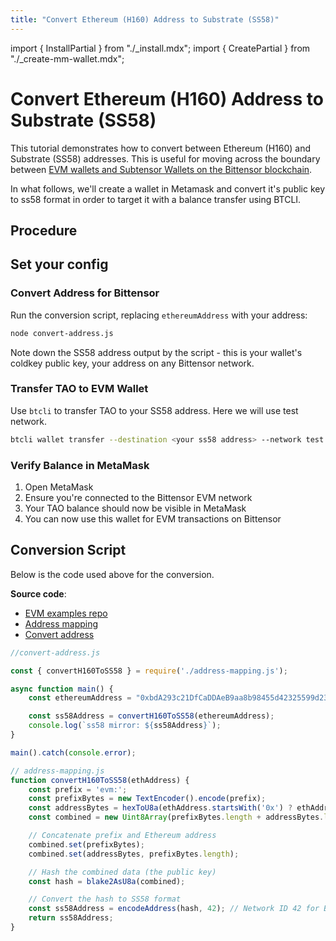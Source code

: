 ```yaml
---
title: "Convert Ethereum (H160) Address to Substrate (SS58)"
---
```

import { InstallPartial } from "./_install.mdx";
import { CreatePartial } from "./_create-mm-wallet.mdx";

# Convert Ethereum (H160) Address to Substrate (SS58)

This tutorial demonstrates how to convert between Ethereum (H160) and Substrate (SS58) addresses. This is useful for moving across the boundary between [EVM wallets and Subtensor Wallets on the Bittensor blockchain](./#evm-wallets-and-subtensor-wallets-on-the-bittensor-blockchain).

In what follows, we'll create a wallet in Metamask and convert it's public key to ss58 format in order to target it with a balance transfer using BTCLI.

## Procedure

<CreatePartial />

<InstallPartial />

## Set your config

### Convert Address for Bittensor
  
Run the conversion script, replacing `ethereumAddress` with your address:

```bash
node convert-address.js
```

Note down the SS58 address output by the script - this is your wallet's coldkey public key, your address on any Bittensor network.

### Transfer TAO to EVM Wallet

Use `btcli` to transfer TAO to your SS58 address. Here we will use test network.

   ```bash
   btcli wallet transfer --destination <your ss58 address> --network test
   ```
### Verify Balance in MetaMask

1. Open MetaMask
2. Ensure you're connected to the Bittensor EVM network
3. Your TAO balance should now be visible in MetaMask
4. You can now use this wallet for EVM transactions on Bittensor

## Conversion Script

Below is the code used above for the conversion.

**Source code**:
- [EVM examples repo](https://github.com/opentensor/evm-bittensor)
- [Address mapping](https://github.com/opentensor/evm-bittensor/blob/main/examples/address-mapping.js)
- [Convert address](https://github.com/opentensor/evm-bittensor/blob/main/examples/convert-address.js)

```javascript
//convert-address.js

const { convertH160ToSS58 } = require('./address-mapping.js');

async function main() {
    const ethereumAddress = "0xbdA293c21DfCaDDAeB9aa8b98455d42325599d23";

    const ss58Address = convertH160ToSS58(ethereumAddress);
    console.log(`ss58 mirror: ${ss58Address}`);
}

main().catch(console.error);
```

```javascript
// address-mapping.js
function convertH160ToSS58(ethAddress) {
    const prefix = 'evm:';
    const prefixBytes = new TextEncoder().encode(prefix);
    const addressBytes = hexToU8a(ethAddress.startsWith('0x') ? ethAddress : `0x${ethAddress}`);
    const combined = new Uint8Array(prefixBytes.length + addressBytes.length);

    // Concatenate prefix and Ethereum address
    combined.set(prefixBytes);
    combined.set(addressBytes, prefixBytes.length);

    // Hash the combined data (the public key)
    const hash = blake2AsU8a(combined);

    // Convert the hash to SS58 format
    const ss58Address = encodeAddress(hash, 42); // Network ID 42 for Bittensor
    return ss58Address;
}
```